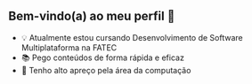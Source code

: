 ## Bem-vindo(a) ao meu perfil 👋

* 💡 Atualmente estou cursando Desenvolvimento de Software Multiplataforma na FATEC
* 📚 Pego conteúdos de forma rápida e eficaz
* 🌱 Tenho alto apreço pela área da computação


<!---
eduardofsn/eduardofsn is a ✨ special ✨ repository because its `README.md` (this file) appears on your GitHub profile.
You can click the Preview link to take a look at your changes.
--->
